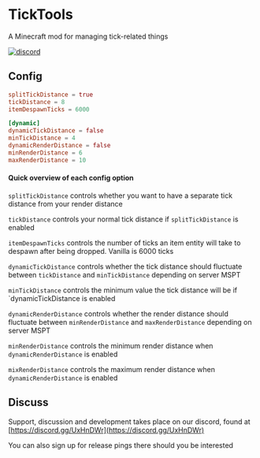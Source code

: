 # TickTools
A Minecraft mod for managing tick-related things

[![discord](https://img.shields.io/discord/764543203772334100?label=discord)](https://discord.gg/UxHnDWr)
## Config

```toml
splitTickDistance = true
tickDistance = 8
itemDespawnTicks = 6000

[dynamic]
dynamicTickDistance = false
minTickDistance = 4
dynamicRenderDistance = false
minRenderDistance = 6
maxRenderDistance = 10
```

#### Quick overview of each config option

`splitTickDistance` controls whether you want to have a separate tick distance from your render distance

`tickDistance` controls your normal tick distance if `splitTickDistance` is enabled

`itemDespawnTicks` controls the number of ticks an item entity will take to despawn after being dropped. Vanilla is 6000 ticks

`dynamicTickDistance` controls whether the tick distance should fluctuate between `tickDistance` and `minTickDistance` depending on server MSPT

`minTickDistance` controls the minimum value the tick distance will be if `dynamicTickDistance
 is enabled

`dynamicRenderDistance` controls whether the render distance should fluctuate between `minRenderDistance` and `maxRenderDistance` depending on server MSPT

`minRenderDistance` controls the minimum render distance when `dynamicRenderDistance` is enabled

`mixRenderDistance` controls the maximum render distance when `dynamicRenderDistance` is enabled


## Discuss

Support, discussion and development takes place on our discord, found at [https://discord.gg/UxHnDWr](https://discord.gg/UxHnDWr)

You can also sign up for release pings there should you be interested